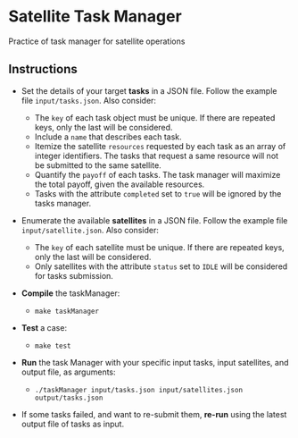 # Satellite Task Manager

Practice of task manager for satellite operations

## Instructions

- Set the details of your target **tasks** in a JSON file. Follow the example file `input/tasks.json`. Also consider:
    - The `key` of each task object must be unique. If there are repeated keys, only the last will be considered.
    - Include a `name` that describes each task.
    - Itemize the satellite `resources` requested by each task as an array of integer identifiers. The tasks that request a same resource will not be submitted to the same satellite.
    - Quantify the `payoff` of each tasks. The task manager will maximize the total payoff,  given the available resources.
    - Tasks with the attribute `completed` set to `true` will be ignored by the tasks manager.

- Enumerate the available **satellites** in a JSON file. Follow the example file `input/satellite.json`. Also consider:
  - The `key` of each satellite must be unique. If there are repeated keys, only the last will be considered.
  - Only satellites with the attribute `status` set to `IDLE` will be considered for tasks submission.


- **Compile** the taskManager:
    - `make taskManager`

- **Test** a case:
    - `make test`


- **Run** the task Manager with your specific input tasks, input satellites, and output file, as arguments:
  - `./taskManager input/tasks.json input/satellites.json output/tasks.json`

- If some tasks failed, and want to re-submit them, **re-run** using the latest output file of tasks as input.
  